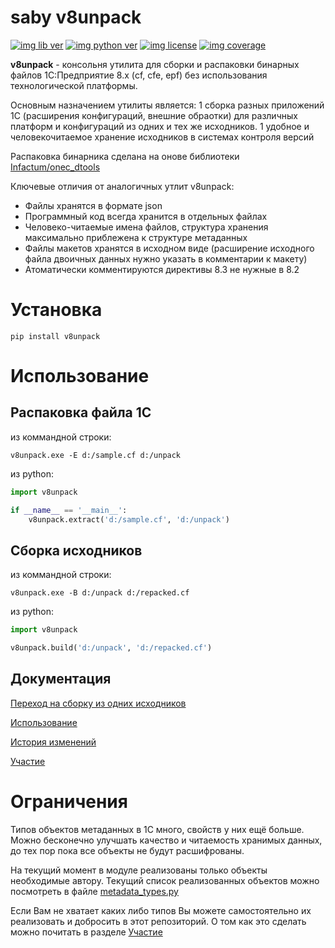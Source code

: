 # saby v8unpack

[![img lib ver](https://img.shields.io/pypi/v/v8unpack.svg "")](https://pypi.python.org/pypi/v8unpack)
[![img python ver](https://img.shields.io/pypi/pyversions/v8unpack.svg "")](https://pypi.python.org/pypi/v8unpack)
[![img license](https://img.shields.io/pypi/l/v8unpack.svg "")](https://pypi.python.org/pypi/v8unpack)
[![img coverage](https://img.shields.io/coveralls/Infactum/v8unpack.svg "")](https://coveralls.io/github/saby/v8unpack)

**v8unpack** - консольня утилита для сборки и распаковки бинарных файлов 
1С:Предприятие 8.х (cf, cfe, epf) без использования технологической платформы.

Основным назначением утилиты является:
1 сборка разных приложений 1С (расширения конфигураций, внешние обраотки) для различных 
платформ и конфигураций из одних и тех же исходников.
1 удобное и человекочитаемое хранение исходников в системах контроля версий

Распаковка бинарника сделана на онове библиотеки [Infactum/onec_dtools](https://github.com/Infactum/onec_dtools)

Ключевые отличия от аналогичных утлит v8unpack:
 * Файлы хранятся в формате json
 * Программный код всегда хранится в отдельных файлах
 * Человеко-читаемые имена файлов, структура хранения максимально приблежена к структуре метаданных
 * Файлы макетов хранятся в исходном виде (расширение исходного файла двоичных данных нужно указать в 
   комментарии к макету)
 * Атоматически комментируются директивы 8.3 не нужные в 8.2

# Установка

    pip install v8unpack

# Использование

## Распаковка файла 1С

из коммандной строки:

    v8unpack.exe -E d:/sample.cf d:/unpack

из python:
```python
import v8unpack

if __name__ == '__main__':
    v8unpack.extract('d:/sample.cf', 'd:/unpack')
```

## Сборка исходников

из коммандной строки:

    v8unpack.exe -B d:/unpack d:/repacked.cf

из python:

```python
import v8unpack

v8unpack.build('d:/unpack', 'd:/repacked.cf')
```

## Документация

[Переход на сборку из одних исходников](/docs/transition.md)

[Использование](/docs/usage.md)

[История изменений](/docs/history.md)

[Участие](/docs/develop.md)

# Ограничения

Типов объектов метаданных в 1С много, свойств у них ещё больше. Можно бесконечно улучшать
качество и читаемость хранимых данных, до тех пор пока все объекты не будут расшифрованы.

На текущий момент в модуле реализованы только объекты необходимые автору. Текущий
 список реализованных объектов можно посмотреть в файле [metadata_types.py](/src/v8unpack/metadata_types.py) 
 
Если Вам не хватает каких либо типов Вы можете самостоятельно их реализовать и 
добросить в этот репозиторий. О том как это сделать можно почитать в разделе [Участие](/docs/develop.md) 